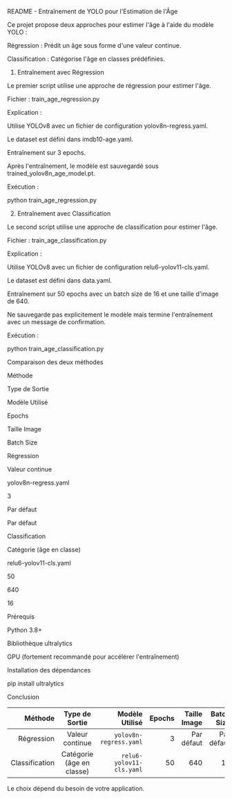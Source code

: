 README - Entraînement de YOLO pour l'Estimation de l'Âge

Ce projet propose deux approches pour estimer l'âge à l'aide du modèle YOLO :

Régression : Prédit un âge sous forme d'une valeur continue.

Classification : Catégorise l'âge en classes prédéfinies.

1. Entraînement avec Régression

Le premier script utilise une approche de régression pour estimer l'âge.

Fichier : train_age_regression.py

Explication :

Utilise YOLOv8 avec un fichier de configuration yolov8n-regress.yaml.

Le dataset est défini dans imdb10-age.yaml.

Entraînement sur 3 epochs.

Après l'entraînement, le modèle est sauvegardé sous trained_yolov8n_age_model.pt.

Exécution :

python train_age_regression.py

2. Entraînement avec Classification

Le second script utilise une approche de classification pour estimer l'âge.

Fichier : train_age_classification.py

Explication :

Utilise YOLOv8 avec un fichier de configuration relu6-yolov11-cls.yaml.

Le dataset est défini dans data.yaml.

Entraînement sur 50 epochs avec un batch size de 16 et une taille d'image de 640.

Ne sauvegarde pas explicitement le modèle mais termine l'entraînement avec un message de confirmation.

Exécution :

python train_age_classification.py

Comparaison des deux méthodes

Méthode

Type de Sortie

Modèle Utilisé

Epochs

Taille Image

Batch Size

Régression

Valeur continue

yolov8n-regress.yaml

3

Par défaut

Par défaut

Classification

Catégorie (âge en classe)

relu6-yolov11-cls.yaml

50

640

16

Prérequis

Python 3.8+

Bibliothèque ultralytics

GPU (fortement recommandé pour accélérer l'entraînement)

Installation des dépendances

pip install ultralytics

Conclusion

| Méthode       | Type de Sortie          | Modèle Utilisé         | Epochs | Taille Image | Batch Size |
|--------------:|:-----------------------:|-----------------------:|-------:|-------------:|-----------:|
| Régression    | Valeur continue         | `yolov8n-regress.yaml` |      3 | Par défaut   | Par défaut |
| Classification| Catégorie (âge en classe)| `relu6-yolov11-cls.yaml` |     50 | 640         | 16        |

Le choix dépend du besoin de votre application.
